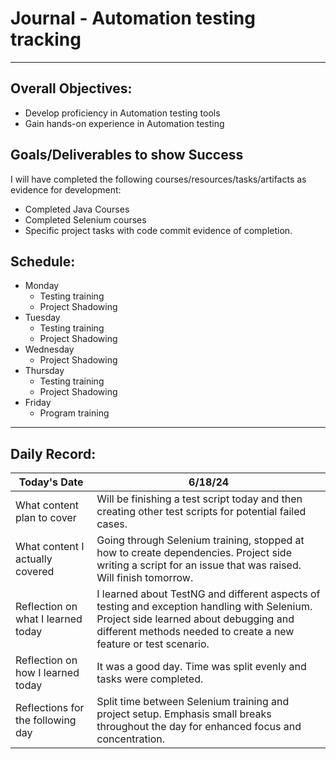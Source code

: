 # Journal - Automation testing tracking

---

## Overall Objectives:

[//]: # (The example\(s\) below should be specifics of the content that you plan on covering over the course of the 2 week learning period.  Additionally, they should be based directly on feedback from your manager.)
- Develop proficiency in Automation testing tools
- Gain hands-on experience in Automation testing

## Goals/Deliverables to show Success
I will have completed the following courses/resources/tasks/artifacts as evidence for development:

[//]: # (The example\(s\) below are EXHAUSTIVE, and should be attinable within the scope of the two weeks. You can have stretch goals if you like, but be reasonable with yourself in terms of what is a fair workload)
- Completed Java Courses
- Completed Selenium courses
- Specific project tasks with code commit evidence of completion.

## Schedule:

[//]: # (Complete this outline to show what you plan on covering each day - remember however, that this will likely change depending on your pprogress.  That is fine - just update it when you need to!)

- Monday
    - Testing training
    - Project Shadowing
- Tuesday
    - Testing training
    - Project Shadowing
- Wednesday
    - Project Shadowing
- Thursday
    - Testing training
    - Project Shadowing
- Friday
    - Program training

--- 
## Daily Record:
[//]: # (You’ll make one of these each day - just copy, paste, and edit the entry, keeping the most recent post at the top of this page. 
This reflection is what you’ll use to share out each day at standup.  
Remember however, that it is a guide only, and should be used accordingly.)

[//]: # (***Lastly, please remember that this daily record is for you.  
While your coaches will use it as a soft point of accountability, 
you should use it only as much as it supports your reflections in learning.
Sentences, bullet points, paragraphs, copy and pastes are welcome!***)

| Today's Date  | 6/18/24                                                                                                                                                                                                   | 
|---|-----------------------------------------------------------------------------------------------------------------------------------------------------------------------------------------------------------|
| What content plan to cover  | Will be finishing a test script today and then creating other test scripts for potential failed cases.                                                                                                    |   
| What content I actually covered | Going through Selenium training, stopped at how to create dependencies. Project side writing a script for an issue that was raised. Will finish tomorrow.                                                 |  
| Reflection on what I learned today | I learned about TestNG and different aspects of testing and exception handling with Selenium. Project side learned about debugging and different methods needed to create a new feature or test scenario. |   
| Reflection on how I learned today | It was a good day. Time was split evenly and tasks were completed.                                                                                                                                        |
| Reflections for the following day| Split time between Selenium training and project setup. Emphasis small breaks throughout the day for enhanced focus and concentration.                                                                    
